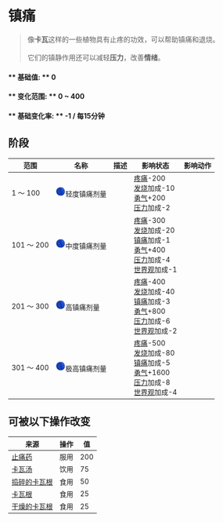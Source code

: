 # 镇痛  
> 像<b>卡瓦</b>这样的一些植物具有止疼的功效，可以帮助镇痛和退烧。<br><br>它们的镇静作用还可以减轻<b>压力</b>，改善<b>情绪</b>。  
  
#### ** 基础值: ** 0   
#### ** 变化范围: ** 0 ~ 400  
#### ** 基础变化率: ** -1 / 每15分钟   
## 阶段  
范围  |  名称  |  描述  |  影响状态  |  影响动作  
----  |  ----  |  ----  |  ----  |  ----  
1 ～ 100  |  <img decoding="async" src="Sprite/Analgesia.png" href="a.md" style="max-width:20px;max-height:20px;">轻度镇痛剂量  |    |  [疼痛](Pain.md)-200<br>[发烧](Fever.md)加成-10<br>[勇气](Courage.md)+200<br>[压力](Stress.md)加成-2  |    
101 ～ 200  |  <img decoding="async" src="Sprite/Analgesia.png" href="a.md" style="max-width:20px;max-height:20px;">中度镇痛剂量  |    |  [疼痛](Pain.md)-300<br>[发烧](Fever.md)加成-20<br>[镇痛](Analgesia.md)加成-1<br>[勇气](Courage.md)+400<br>[压力](Stress.md)加成-4<br>[世界观](Structure.md)加成-1  |    
201 ～ 300  |  <img decoding="async" src="Sprite/Analgesia.png" href="a.md" style="max-width:20px;max-height:20px;">高镇痛剂量  |    |  [疼痛](Pain.md)-400<br>[发烧](Fever.md)加成-40<br>[镇痛](Analgesia.md)加成-3<br>[勇气](Courage.md)+800<br>[压力](Stress.md)加成-6<br>[世界观](Structure.md)加成-2  |    
301 ～ 400  |  <img decoding="async" src="Sprite/Analgesia.png" href="a.md" style="max-width:20px;max-height:20px;">极高镇痛剂量  |    |  [疼痛](Pain.md)-500<br>[发烧](Fever.md)加成-80<br>[镇痛](Analgesia.md)加成-5<br>[勇气](Courage.md)+1600<br>[压力](Stress.md)加成-8<br>[世界观](Structure.md)加成-4  |    
## 可被以下操作改变  
来源  |  操作  |  值  
----  |  ----  |  ----  
[止痛药](Painkillers.md)  |  服用  |  200  
[卡瓦汤](LQ_Kava.md)  |  饮用  |  75  
[捣碎的卡瓦根](KavaRootGround.md)  |  食用  |  50  
[卡瓦根](KavaRoot.md)  |  食用  |  25  
[干燥的卡瓦根](KavaRootDried.md)  |  食用  |  25  


<script>document.title="镇痛 - 卡牌生存百科 Card Survival Wiki";</script>